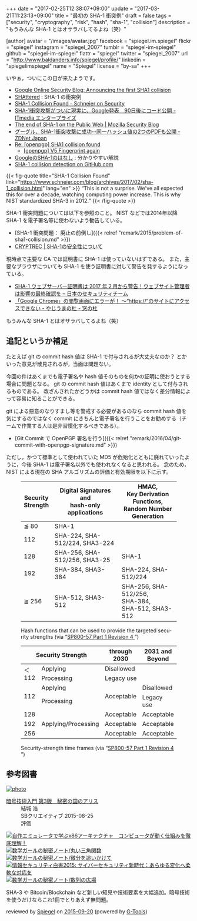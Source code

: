 +++
date = "2017-02-25T12:38:07+09:00"
update = "2017-03-21T11:23:13+09:00"
title = "最初の SHA-1 衝突例"
draft = false
tags = ["security", "cryptography", "risk", "hash", "sha-1", "collision"]
description = "もうみんな SHA-1 とはオサラバしてるよね（笑）"

[author]
  avatar = "/images/avatar.jpg"
  facebook = "spiegel.im.spiegel"
  flickr = "spiegel"
  instagram = "spiegel_2007"
  tumblr = "spiegel-im-spiegel"
  github = "spiegel-im-spiegel"
  flattr = "spiegel"
  twitter = "spiegel_2007"
  url = "http://www.baldanders.info/spiegel/profile/"
  linkedin = "spiegelimspiegel"
  name = "Spiegel"
  license = "by-sa"
+++

いやぁ，ついにこの日が来たようです。

- [Google Online Security Blog: Announcing the first SHA1 collision](https://security.googleblog.com/2017/02/announcing-first-sha1-collision.html)
- [SHAttered](https://shattered.it/) : SHA-1 の衝突例
- [SHA-1 Collision Found - Schneier on Security](https://www.schneier.com/blog/archives/2017/02/sha-1_collision.html)
- [SHA-1衝突攻撃がついに現実に、Google発表　90日後にコード公開 - ITmedia エンタープライズ](http://www.itmedia.co.jp/enterprise/articles/1702/24/news067.html)
- [The end of SHA-1 on the Public Web | Mozilla Security Blog](https://blog.mozilla.org/security/2017/02/23/the-end-of-sha-1-on-the-public-web/)
- [グーグル、SHA-1衝突攻撃に成功--同一ハッシュ値の2つのPDFも公開 - ZDNet Japan](https://japan.zdnet.com/article/35097102/)
- [Re: [openpgp] SHA1 collision found](https://mailarchive.ietf.org/arch/msg/openpgp/AjJ3BHzd2c9K2KQ3DTk9Ry_QVYM)
    - [[openpgp] V5 Fingerprint again](https://mailarchive.ietf.org/arch/msg/openpgp/_uV_coJ0CYayv_2ptJMuSraJhws)
- [GoogleのSHA-1のはなし](https://www.slideshare.net/herumi/googlesha1) : 分かりやすい解説
- [SHA-1 collision detection on GitHub.com](https://github.com/blog/2338-sha-1-collision-detection-on-github-com)

{{< fig-quote title="SHA-1 Collision Found" link="https://www.schneier.com/blog/archives/2017/02/sha-1_collision.html" lang="en" >}}
<q>This is not a surprise. We've all expected this for over a decade, watching computing power increase. This is why NIST standardized SHA-3 in 2012.</q>
{{< /fig-quote >}}

SHA-1 衝突問題については以下を参照のこと。
NIST などでは2014年以降 SHA-1 を電子署名等に使わないよう勧告している。

- [SHA-1 衝突問題： 廃止の前倒し]({{< relref "remark/2015/problem-of-sha1-collision.md" >}})
- [CRYPTREC | SHA-1の安全性について](http://www.cryptrec.go.jp/topics/cryptrec_20151218_sha1_cryptanalysis.html)

現時点で主要な CA では証明書に SHA-1 は使っていないはずである。
また，主要なブラウザについても SHA-1 を使う証明書に対して警告を発するようになっている。

- [SHA-1 ウェブサーバー証明書は 2017 年２月から警告！ウェブサイト管理者は影響の最終確認を – 日本のセキュリティチーム](https://blogs.technet.microsoft.com/jpsecurity/2016/11/25/sha1countdown/)
- [「Google Chrome」の閲覧画面にエラーが！ ～“https://”のサイトにアクセスできない - やじうまの杜 - 窓の杜](http://forest.watch.impress.co.jp/docs/serial/yajiuma/1041798.html)

もうみんな SHA-1 とはオサラバしてるよね（笑）

## 追記というか補足

たとえば git の commit hash 値は SHA-1 で付与されるが大丈夫なのか？ とかいった意見が散見されるが，当面は問題ない。

今回の件はあくまでも電子署名や hash 値そのものを何かの証明に使おうとする場合に問題となる。
git の commit hash 値はあくまで identity として付与されるものである。
改ざんされたかどうかは commit hash 値ではなく差分情報によって容易に知ることができる。

git による悪意のなりすまし等を警戒する必要があるのなら commit hash 値を気にするのではなく commit にきちんと電子署名を行うことをお勧めする（チームで作業する人は是非習慣化するべきである）。

- [Git Commit で OpenPGP 署名を行う]({{< relref "remark/2016/04/git-commit-with-openpgp-signature.md" >}})

ただし，かつて標準として使われていた MD5 が危殆化とともに廃れていったように，今後 SHA-1 は電子署名以外でも使われなくなると思われる。
念のため， NIST による現在の SHA アルゴリズムの評価と有効期限を以下に示す。

<figure lang='en'>
<table>
<thead>
<tr>
<th style="vertical-align:middle;">Security <br>Strength</th>
<th style="vertical-align:middle;">Digital Signatures and <br>hash-only applications</th>
<th style="vertical-align:middle;">HMAC,<br>Key Derivation Functions,<br>Random Number Generation</th>
</tr>
</thead>
<tbody>
<tr>
<td class='right'> ≦ 80</td>
<td>SHA-1</td>
<td>&nbsp;</td>
</tr><tr>
<td class='right'>112</td>
<td>SHA-224, SHA-512/224, SHA3-224</td>
<td>&nbsp;</td>
</tr><tr>
<td class='right'>128</td>
<td>SHA-256, SHA-512/256, SHA3-25</td>
<td>SHA-1</td>
</tr><tr>
<td class='right'>192</td>
<td>SHA-384, SHA3-384</td>
<td>SHA-224, SHA-512/224</td>
</tr><tr>
<td class='right'>≧ 256</td>
<td>SHA-512, SHA3-512</td>
<td>SHA-256, SHA-512/256,<br> SHA-384,<br> SHA-512, SHA3-512</td>
</tr>
</tbody>
</table>
<figcaption>Hash functions that can be used to provide the targeted security strengths (via <q><a href='http://dx.doi.org/10.6028/NIST.SP.800-57pt1r4'>SP800-57 Part 1 Revision 4 <sup><i class='fa fa-file-pdf-o'></i></sup></a></q>)</figcaption>
</figure>

<figure lang='en'>
<table>
<thead>
<tr>
<th style="vertical-align:middle;" colspan='2'>Security Strength</th>
<th style="vertical-align:middle;">through<br> 2030</th>
<th style="vertical-align:middle;">2031 and<br> Beyond</th>
</tr>
</thead>
<tbody>
<tr>
<td class='right' rowspan='2'>＜ 112</td>
<td>Applying</td>
<td colspan='2' class='center'>Disallowed</td>
</tr><tr>
<!-- -->
<td>Processing</td>
<td colspan='2' class='center'>Legacy use</td>
</tr><tr>
<td class='right' rowspan='2'>112</td>
<td>Applying</td>
<td rowspan='2' style="vertical-align:middle;">Acceptable</td>
<td>Disallowed</td>
</tr><tr>
<td>Processing</td>
<!-- -->
<td>Legacy use</td>
</tr><tr>
<td class='right'>128</td>
<td rowspan='3' style="vertical-align:middle;">Applying/Processing</td>
<td>Acceptable</td>
<td>Acceptable</td>
</tr><tr>
<td class='right'>192</td>
<!-- -->
<td>Acceptable</td>
<td>Acceptable</td>
</tr><tr>
<td class='right'>256</td>
<!-- -->
<td>Acceptable</td>
<td>Acceptable</td>
</tr>
</tbody>
</table>
<figcaption>Security-strength time frames (via <q><a href='http://dx.doi.org/10.6028/NIST.SP.800-57pt1r4'>SP800-57 Part 1 Revision 4 <sup><i class='fa fa-file-pdf-o'></i></sup></a></q>)</figcaption>
</figure>

## 参考図書

<div class="hreview" ><a class="item url" href="http://www.amazon.co.jp/exec/obidos/ASIN/B015643CPE/baldandersinf-22/"><img src="http://ecx.images-amazon.com/images/I/51t6yHHVwEL._SL160_.jpg" alt="photo" class="photo"  /></a><dl ><dt class="fn"><a class="item url" href="http://www.amazon.co.jp/exec/obidos/ASIN/B015643CPE/baldandersinf-22/">暗号技術入門 第3版　秘密の国のアリス</a></dt><dd>結城 浩 </dd><dd>SBクリエイティブ 2015-08-25</dd><dd>評価<abbr class="rating" title="5"><img src="http://g-images.amazon.com/images/G/01/detail/stars-5-0.gif" alt="" /></abbr> </dd></dl><p class="similar"><a href="http://www.amazon.co.jp/exec/obidos/ASIN/B0148FQNVC/baldandersinf-22/" target="_top"><img src="http://images.amazon.com/images/P/B0148FQNVC.09._SCTHUMBZZZ_.jpg"  alt="自作エミュレータで学ぶx86アーキテクチャ　コンピュータが動く仕組みを徹底理解！"  /></a> <a href="http://www.amazon.co.jp/exec/obidos/ASIN/B00W6NCLJM/baldandersinf-22/" target="_top"><img src="http://images.amazon.com/images/P/B00W6NCLJM.09._SCTHUMBZZZ_.jpg"  alt="数学ガールの秘密ノート/丸い三角関数"  /></a> <a href="http://www.amazon.co.jp/exec/obidos/ASIN/B00Y9EYOIW/baldandersinf-22/" target="_top"><img src="http://images.amazon.com/images/P/B00Y9EYOIW.09._SCTHUMBZZZ_.jpg"  alt="数学ガールの秘密ノート/微分を追いかけて"  /></a> <a href="http://www.amazon.co.jp/exec/obidos/ASIN/B012BYBTZC/baldandersinf-22/" target="_top"><img src="http://images.amazon.com/images/P/B012BYBTZC.09._SCTHUMBZZZ_.jpg"  alt="情報セキュリティ白書2015: サイバーセキュリティ新時代：あらゆる変化へ柔軟な対応を"  /></a> <a href="http://www.amazon.co.jp/exec/obidos/ASIN/B00W6NCLL0/baldandersinf-22/" target="_top"><img src="http://images.amazon.com/images/P/B00W6NCLL0.09._SCTHUMBZZZ_.jpg"  alt="数学ガールの秘密ノート/数列の広場"  /></a> </p>
<p class="description">SHA-3 や Bitcoin/Blockchain など新しい知見や技術要素を大幅追加。暗号技術を使うだけならこれ1冊でとりあえず無問題。</p>
<p class="gtools" >reviewed by <a href='#maker' class='reviewer'>Spiegel</a> on <abbr class="dtreviewed" title="2015-09-20">2015-09-20</abbr> (powered by <a href="http://www.goodpic.com/mt/aws/index.html" >G-Tools</a>)</p>
</div>
